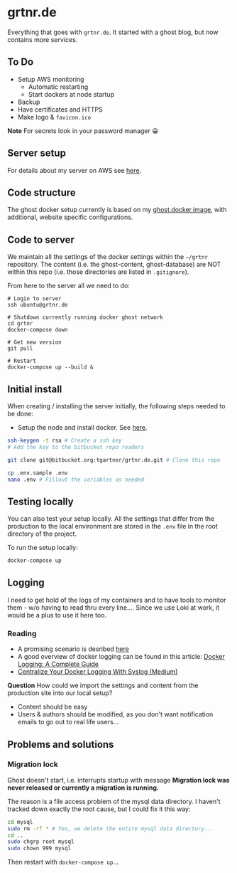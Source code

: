 # grtnr.de

Everything that goes with `grtnr.de`. It started with a ghost blog, but now contains more services.

## To Do

- Setup AWS monitoring  
  - Automatic restarting 
  - Start dockers at node startup
- Backup
- Have certificates and HTTPS
- Make logo & `favicon.ico`

**Note** For secrets look in your password manager 😀

## Server setup

For details about my server on AWS see [here](amazon.md).

## Code structure

The ghost docker setup currently is based on my [ghost.docker.image](https://bitbucket.org/tgartner/ghost.docker.image/src/master/), with additional, website specific configurations.

## Code to server

We maintain all the settings of the docker settings within the `~/grtnr` repository. The content (i.e. the ghost-content, ghost-database) are NOT within this repo (i.e. those directories are listed in `.gitignore`).

From here to the server all we need to do:

```shell
# Login to server
ssh ubuntu@grtnr.de

# Shutdown currently running docker ghost network
cd grtnr
docker-compose down

# Get new version
git pull

# Restart
docker-compose up --build &
```

## Initial install

When creating / installing the server initially, the following steps needed to be done:

* Setup the node and install docker. See [here](amazon.md).

```bash
ssh-keygen -t rsa # Create a ssh key
# Add the key to the bitbucket repo readers

git clone git@bitbucket.org:tgartner/grtnr.de.git # Clone this repo

cp .env.sample .env
nano .env # Fillout the variables as needed

```

## Testing locally

You can also test your setup locally. All the settings that differ from the production to the local environment are stored in the `.env` file in the root directory of the project.

To run the setup locally:

```bash
docker-compose up
```

## Logging

I need to get hold of the logs of my containers and to have tools to monitor them - w/o having to read thru every line.... Since we use Loki at work, it would be a plus to use it here too.

### Reading

- A promising scenario is desribed [here](https://dev.to/thakkaryash94/docker-container-logs-using-fluentd-and-grafana-loki-a15)
- A good overview of docker logging can be found in this article: [Docker Logging: A Complete Guide](https://sematext.com/guides/docker-logs/)
- [Centralize Your Docker Logging With Syslog (Medium)](https://medium.com/better-programming/docker-centralized-logging-with-syslog-97b9c147bd30)

**Question** How could we import the settings and content from the production site into our local setup?

- Content should be easy
- Users & authors should be modified, as you don't want notification emails to go out to real life users...

## Problems and solutions

### Migration lock

Ghost doesn't start, i.e. interrupts startup with message **Migration lock was never released or currently a migration is running.**

The reason is a file access problem of the mysql data directory. I haven't tracked down exactly the root cause, but I could fix it this way:

```bash
cd mysql
sudo rm -rf * # Yes, we delete the entire mysql data directory...
cd ..
sudo chgrp root mysql
sudo chown 999 mysql
```

Then restart with `docker-compose up`...
